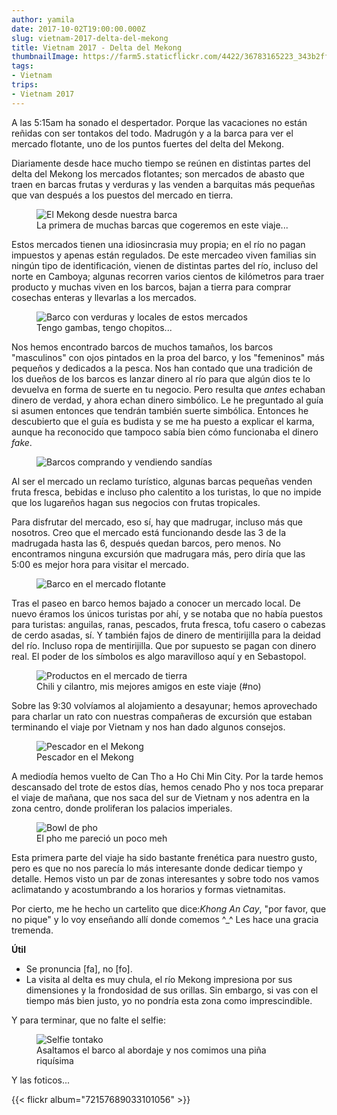 ```yaml
---
author: yamila
date: 2017-10-02T19:00:00.000Z
slug: vietnam-2017-delta-del-mekong
title: Vietnam 2017 - Delta del Mekong
thumbnailImage: https://farm5.staticflickr.com/4422/36783165223_343b2ffda4_c.jpg
tags:
- Vietnam
trips:
- Vietnam 2017
---
```


A las 5:15am ha sonado el despertador. Porque las vacaciones no están reñidas con ser tontakos del todo. Madrugón y a la barca para ver el mercado flotante, uno de los puntos fuertes del delta del Mekong.

<!--more-->

Diariamente desde hace mucho tiempo se reúnen en distintas partes del delta del Mekong los mercados flotantes; son mercados de abasto que traen en barcas frutas y verduras y las venden a barquitas más pequeñas que van después a los puestos del mercado en tierra.

<figure>
<img src="https://farm5.staticflickr.com/4412/36743771864_ac113eb786_c.jpg" alt="El Mekong desde nuestra barca" />
<figcaption>La primera de muchas barcas que cogeremos en este viaje...</figcaption>
</figure>

Estos mercados tienen una idiosincrasia muy propia; en el río no pagan impuestos y apenas están regulados. De este mercadeo viven familias sin ningún tipo de identificación, vienen de distintas partes del río, incluso del norte en Camboya; algunas recorren varios cientos de kilómetros para traer producto y muchas viven en los barcos, bajan a tierra para comprar cosechas enteras y llevarlas a los mercados.

<figure>
<img src="https://farm5.staticflickr.com/4447/36743737634_af63bc782b_c.jpg" alt="Barco con verduras y locales de estos mercados" />
<figcaption>Tengo gambas, tengo chopitos...</figcaption>
</figure>

Nos hemos encontrado barcos de muchos tamaños, los barcos "masculinos" con ojos pintados en la proa del barco, y los "femeninos" más pequeños y dedicados a la pesca. Nos han contado que una tradición de los dueños de los barcos es lanzar dinero al río para que algún dios te lo devuelva en forma de suerte en tu negocio. Pero resulta que <em>antes</em> echaban dinero de verdad, y ahora echan dinero simbólico. Le he preguntado al guía si asumen entonces que tendrán también suerte simbólica. Entonces he descubierto que el guía es budista y se me ha puesto a explicar el karma, aunque ha reconocido que tampoco sabía bien cómo funcionaba el dinero <em>fake</em>.

<figure>
<img src="https://farm5.staticflickr.com/4454/36743739224_a0b6fd47d2_c.jpg" alt="Barcos comprando y vendiendo sandías" />
</figure>

Al ser el mercado un reclamo turístico, algunas barcas pequeñas venden fruta fresca, bebidas e incluso pho calentito a los turistas, lo que no impide que los lugareños hagan sus negocios con frutas tropicales.

Para disfrutar del mercado, eso sí, hay que madrugar, incluso más que nosotros. Creo que el mercado está funcionando desde las 3 de la madrugada hasta las 6, después quedan barcos, pero menos. No encontramos ninguna excursión que madrugara más, pero diría que las 5:00 es mejor hora para visitar el mercado.

<figure>
<img src="https://farm5.staticflickr.com/4460/36743735034_a4c763ae80_c.jpg" alt="Barco en el mercado flotante" />
</figure>

Tras el paseo en barco hemos bajado a conocer un mercado local. De nuevo éramos los únicos turistas por ahí, y se notaba que no había puestos para turistas: anguilas, ranas, pescados, fruta fresca, tofu casero o cabezas de cerdo asadas, sí. Y también fajos de dinero de mentirijilla para la deidad del río. Incluso ropa de mentirijilla. Que por supuesto se pagan con dinero real. El poder de los símbolos es algo maravilloso aquí y en Sebastopol.

<figure>
<img src="https://farm5.staticflickr.com/4445/37453015001_78556e69b5_c.jpg" alt="Productos en el mercado de tierra" />
<figcaption>Chili y cilantro, mis mejores amigos en este viaje (#no)</figcaption>
</figure>

Sobre las 9:30 volvíamos al alojamiento a desayunar; hemos aprovechado para charlar un rato con nuestras compañeras de excursión que estaban terminando el viaje por Vietnam y nos han dado algunos consejos.

<figure>
<img src="https://farm5.staticflickr.com/4511/37405590766_0b40040f58_c.jpg" alt="Pescador en el Mekong" />
<figcaption>Pescador en el Mekong</figcaption>
</figure>

A mediodía hemos vuelto de Can Tho a Ho Chi Min City. Por la tarde hemos descansado del trote de estos días, hemos cenado Pho y nos toca preparar el viaje de mañana, que nos saca del sur de Vietnam y nos adentra en la zona  centro, donde proliferan los palacios imperiales.

<figure>
<img src="https://farm5.staticflickr.com/4459/37405563806_bfb6d98c11_c.jpg" alt="Bowl de pho" />
<figcaption>El pho me pareció un poco meh</figcaption>
</figure>

Esta primera parte del viaje ha sido bastante frenética para nuestro gusto, pero es que no nos parecía lo más interesante donde dedicar tiempo y detalle. Hemos visto un par de zonas interesantes y sobre todo nos vamos aclimatando y acostumbrando a los horarios y formas vietnamitas.

Por cierto, me he hecho un cartelito que dice:<em>Khong An Cay</em>, "por favor, que no pique" y lo voy enseñando allí donde comemos ^_^ Les hace una gracia tremenda.

<strong>Útil</strong>

- Se pronuncia [fa], no [fo].
- La visita al delta es muy chula, el río Mekong impresiona por sus dimensiones y la frondosidad de sus orillas. Sin embargo, si vas con el tiempo más bien justo, yo no pondría esta zona como imprescindible.

Y para terminar, que no falte el selfie:

<figure>
<img src="https://farm5.staticflickr.com/4477/37405561636_e47b458f40_c.jpg" alt="Selfie tontako" />
<figcaption>Asaltamos el barco al abordaje y nos comimos una piña riquísima</figcaption>
</figure>

Y las foticos...

{{< flickr album="72157689033101056" >}}
